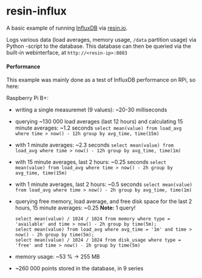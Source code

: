 resin-influx
============

A basic example of running [InfluxDB](https://influxdata.com/time-series-platform/influxdb/) via [resin.io](https://resin.io).

Logs various data (load averages, memory usage, `/data` partition usage) via Python -script to the database.
This database can then be queried via the built-in webinterface, at `http://<resin-ip>:8083`


#### Performance
This example was mainly done as a test of InfluxDB performance on RPi, so here:

Raspberry Pi B+:
- writing a single measuremet (9 values): ~20-30 milliseconds

- querying ~130 000 load averages (last 12 hours) and calculating 15 minute averages: ~1.2 seconds
    `select mean(value) from load_avg where time > now() - 12h group by avg_time, time(15m)`

- with 1 minute averages: ~2.3 seconds
    `select mean(value) from load_avg where time > now() - 12h group by avg_time, time(1m)`

- with 15 minute averages, last 2 hours: ~0.25 seconds
    `select mean(value) from load_avg where time > now() - 2h group by avg_time, time(15m)`

- with 1 minute averages, last 2 hours: ~0.5 seconds
    `select mean(value) from load_avg where time > now() - 2h group by avg_time, time(1m)`

- querying free memory, load average, and free disk space for the last 2 hours, 15 minute averages: ~0.25
    **Note:** 1 query!
    ```
    select mean(value) / 1024 / 1024 from memory where type = 'available' and time > now() - 2h group by time(5m);
    select mean(value) from load_avg where avg_time = '1m' and time > now() - 2h group by time(5m);
    select mean(value) / 1024 / 1024 from disk_usage where type = 'free' and time > now() - 2h group by time(5m)
    ```

- memory usage: ~53 % -> 255 MB
- ~260 000 points stored in the database, in 9 series
